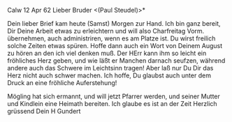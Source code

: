  Calw 12 Apr 62
Lieber Bruder <(Paul Steudel)>*

Dein lieber Brief kam heute (Samst) Morgen zur Hand. Ich bin ganz bereit, Dir Deine Arbeit etwas zu erleichtern und will also Charfreitag Vorm. übernehmen, auch administriren, wenn es am Platze ist. Du wirst freilich solche Zeiten etwas spüren. Hoffe dann auch ein Wort von Deinem August zu hören an den ich viel denken muß. Der HErr kann ihm so leicht ein fröhliches Herz geben, und wie läßt er Manchen darnach seufzen, während andere auch das Schwere im Leichtsinn tragen! Aber laß nur Du Dir das Herz nicht auch schwer machen. Ich hoffe, Du glaubst auch unter dem Druck an eine fröhliche Auferstehung!

Mögling hat sich ermannt, und will jetzt Pfarrer werden, und seiner Mutter und Kindlein eine Heimath bereiten. Ich glaube es ist an der Zeit 
 Herzlich grüssend
 Dein H Gundert

